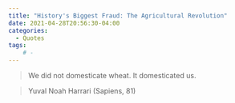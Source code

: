 ```yaml
---
title: "History's Biggest Fraud: The Agricultural Revolution"
date: 2021-04-28T20:56:30-04:00
categories:
  - Quotes
tags:
    # - 
---
```


> We did not domesticate wheat. It domesticated us.

> Yuval Noah Harrari (Sapiens, 81)